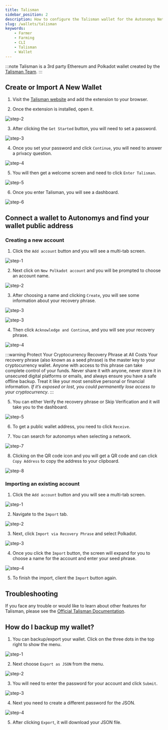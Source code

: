 ```yaml
---
title: Talisman
sidebar_position: 2
description: How to configure the Talisman wallet for the Autonomys Network
slug: /wallets/talisman
keywords:
    - Farmer
    - Farming
    - CLI
    - Talisman
    - Wallet
---
```


:::note
Talisman is a 3rd party Ethereum and Polkadot wallet created by the [Talisman Team](https://talisman.xyz).
:::

## Create or Import A New Wallet

1. Visit the [Talisman website](https://talisman.xyz/download) and add the extension to your browser.

2. Once the extension is installed, open it.

![step-2](/img/doc-imgs/talisman/Talisman-1.png)

3. After clicking the `Get Started` button, you will need to set a password.

![step-3](/img/doc-imgs/talisman/Talisman-2.png)

4. Once you set your password and click `Continue`, you will need to answer a privacy question.

![step-4](/img/doc-imgs/talisman/Talisman-3.png)

5. You will then get a welcome screen and need to click `Enter Talisman`.

![step-5](/img/doc-imgs/talisman/Talisman-4.png)

6. Once you enter Talisman, you will see a dashboard.

![step-6](/img/doc-imgs/talisman/Talisman-5.png)

## Connect a wallet to Autonomys and find your wallet public address

### Creating a new account

1. Click the `Add account` button and you will see a multi-tab screen.

![step-1](/img/doc-imgs/talisman/Talisman-6.png)

2. Next click on `New Polkadot account` and you will be prompted to choose an account name.

![step-2](/img/doc-imgs/talisman/Talisman-7.png)

3. After choosing a name and clicking `Create`, you will see some information about your recovery phrase. 

![step-3](/img/doc-imgs/talisman/Talisman-8.png)

![step-3](/img/doc-imgs/talisman/Talisman-9.png)

4. Then click `Acknowledge and Continue`, and you will see your recovery phrase.

![step-4](/img/doc-imgs/talisman/Talisman-10.png)

:::warning 
Protect Your Cryptocurrency Recovery Phrase at All Costs
Your recovery phrase (also known as a seed phrase) is the master key to your cryptocurrency wallet. Anyone with access to this phrase can take complete control of your funds. Never share it with anyone, never store it in unsecured digital platforms or emails, and always ensure you have a safe offline backup. Treat it like your most sensitive personal or financial information. *If it’s exposed or lost, you could permanently lose access to your cryptocurrency*.
:::

5. You can either Verify the recovery phrase or Skip Verification and it will take you to the dashboard.

![step-5](/img/doc-imgs/talisman/Talisman-11.png)

6. To get a public wallet address, you need to click `Receive`.

7. You can search for autonomys when selecting a network.

![step-7](/img/doc-imgs/talisman/Talisman-12.png)

8. Clicking on the QR code icon and you will get a QR code and can click `Copy Address` to copy the address to your clipboard.

![step-8](/img/doc-imgs/talisman/Talisman-13.png)

### Importing an existing account

1. Click the `Add account` button and you will see a multi-tab screen.

![step-1](/img/doc-imgs/talisman/Talisman-6.png) 

2. Navigate to the `Import` tab.

![step-2](/img/doc-imgs/talisman/Talisman-16.png)

3. Next, click `Import via Recovery Phrase` and select Polkadot.

![step-3](/img/doc-imgs/talisman/Talisman-17.png)

4. Once you click the `Import` button, the screen will expand for you to choose a name for the account and enter your seed phrase.

![step-4](/img/doc-imgs/talisman/Talisman-18.png)

5. To finish the import, client the `Import` button again.

## Troubleshooting

If you face any trouble or would like to learn about other features for Talisman, please see the [Official Talisman Documentation](https://docs.talisman.xyz/talisman).

## How do I backup my wallet?

1. You can backup/export your wallet. Click on the three dots in the top right to show the menu.

![step-1](/img/doc-imgs/talisman/Talisman-19.png)

2. Next choose `Export as JSON` from the menu.

![step-2](/img/doc-imgs/talisman/Talisman-20.png)

3. You will need to enter the password for your account and click `Submit`.

![step-3](/img/doc-imgs/talisman/Talisman-21.png)

4. Next you need to create a different password for the JSON.

![step-4](/img/doc-imgs/talisman/Talisman-22.png)

5. After clicking `Export`, it will download your JSON file.
